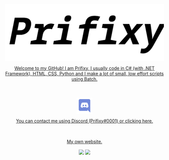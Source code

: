 <img src="image.png" align="center">

<p align="center">
    <a href="https://jaapvd.nl">Welcome to my GitHub! I am Prifixy, I usually code in C# (with .NET Framework), HTML, CSS, Python and I make a lot of small, low effort scripts using Batch.</a>

<br>    
<br>    
<br>
<br>    
    
<img align="center" alt="Discord" width="50px" src="https://raw.githubusercontent.com/github/explore/80688e429a7d4ef2fca1e82350fe8e3517d3494d/topics/discord/discord.png" />    
<p align="center">
    <a href="https://jaapvd.nl/discord">You can contact me using Discord (Prifixy#0001) or clicking here.</a>
<br>
<br>
<br>    
<p align="center">
    <a href="https://jaapvd.nl">My own website.</a> 
 <br>
 <br>
 <img src="https://img.shields.io/github/followers/jvmvandorp?color=DC143C&label=Followers&style=flat-square">
 <img src="https://img.shields.io/github/stars/jvmvandorp?affiliations=OWNER&color=DC143C&label=Stars&style=flat-square">
</p>

<div align=center>
<img src"https://metrics.lecoq.io/jvmvandorp?template=classic&base.metadata=0&isocalendar=1&languages=1&isocalendar.duration=half-year&languages.limit=8&languages.sections=most-used&languages.colors=github&languages.aliases=smaltalk%3AC%23&languages.threshold=0%25&languages.indepth=false&languages.categories=markup%2C%20programming&languages.recent.categories=markup%2C%20programming&languages.recent.load=300&languages.recent.days=14&config.timezone=Europe%2FAmsterdam" align="center">
    
</div>
